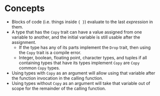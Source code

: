 # Concepts

- Blocks of code (i.e. things inside `{ }`) evaluate to the last _expression_ in them.
- A type that has the `Copy` trait can have a value assigned from one variable to another,
  and the initial variable is still usable after the assignment.
  - If the type has any of its parts implement the `Drop` trait, then using the `Copy`
    trait is a compile error.
  - Integer, boolean, floating point, character types, and tuples if all containing types
    that have its types implement `Copy` are `Copy` common `Copy` types.
- Using types with `Copy` as an argument will allow using that variable after the function invocation
  in the calling function.
- Using types without `Copy` as an argument will take that variable out of scope for the remainder
  of the calling function.

